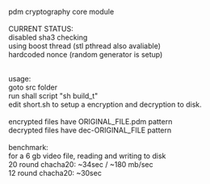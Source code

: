 pdm cryptography core module<br /><br />
CURRENT STATUS:<br />
disabled sha3 checking<br />
using boost thread (stl pthread also avaliable)<br />
hardcoded nonce (random generator is setup)<br />

<br />
usage:<br />
goto src folder<br />
run shall script "sh build_t"<br />
edit short.sh to setup a encryption and decryption to disk.<br />
<br />encrypted files have ORIGINAL_FILE.pdm pattern<br />
decrypted files have dec-ORIGINAL_FILE pattern<br />
<br />
benchmark:<br />
for a 6 gb video file, reading and writing to disk <br />
20 round chacha20: ~34sec / ~180 mb/sec<br />
12 round chacha20: ~30sec <br />
